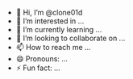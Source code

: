 - 👋 Hi, I’m @clone01d
- 👀 I’m interested in ...
- 🌱 I’m currently learning ...
- 💞️ I’m looking to collaborate on ...
- 📫 How to reach me ...
- 😄 Pronouns: ...
- ⚡ Fun fact: ...

<!---
clone01d/clone01d is a ✨ special ✨ repository because its `README.md` (this file) appears on your GitHub profile.
You can click the Preview link to take a look at your changes.
--->
